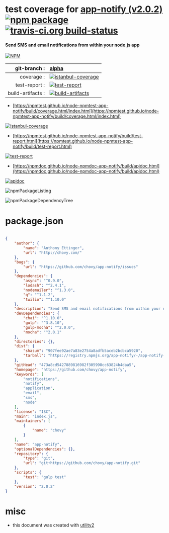# test coverage for  [app-notify (v2.0.2)](https://github.com/chovy/app-notify)  [![npm package](https://img.shields.io/npm/v/npmtest-app-notify.svg?style=flat-square)](https://www.npmjs.org/package/npmtest-app-notify) [![travis-ci.org build-status](https://api.travis-ci.org/npmtest/node-npmtest-app-notify.svg)](https://travis-ci.org/npmtest/node-npmtest-app-notify)
#### Send SMS and email notifications from within your node.js app

[![NPM](https://nodei.co/npm/app-notify.png?downloads=true&downloadRank=true&stars=true)](https://www.npmjs.com/package/app-notify)

| git-branch : | [alpha](https://github.com/npmtest/node-npmtest-app-notify/tree/alpha)|
|--:|:--|
| coverage : | [![istanbul-coverage](https://npmtest.github.io/node-npmtest-app-notify/build/coverage.badge.svg)](https://npmtest.github.io/node-npmtest-app-notify/build/coverage.html/index.html)|
| test-report : | [![test-report](https://npmtest.github.io/node-npmtest-app-notify/build/test-report.badge.svg)](https://npmtest.github.io/node-npmtest-app-notify/build/test-report.html)|
| build-artifacts : | [![build-artifacts](https://npmtest.github.io/node-npmtest-app-notify/glyphicons_144_folder_open.png)](https://github.com/npmtest/node-npmtest-app-notify/tree/gh-pages/build)|

- [https://npmtest.github.io/node-npmtest-app-notify/build/coverage.html/index.html](https://npmtest.github.io/node-npmtest-app-notify/build/coverage.html/index.html)

[![istanbul-coverage](https://npmtest.github.io/node-npmtest-app-notify/build/screenCapture.buildCi.browser.%252Ftmp%252Fbuild%252Fcoverage.lib.html.png)](https://npmtest.github.io/node-npmtest-app-notify/build/coverage.html/index.html)

- [https://npmtest.github.io/node-npmtest-app-notify/build/test-report.html](https://npmtest.github.io/node-npmtest-app-notify/build/test-report.html)

[![test-report](https://npmtest.github.io/node-npmtest-app-notify/build/screenCapture.buildCi.browser.%252Ftmp%252Fbuild%252Ftest-report.html.png)](https://npmtest.github.io/node-npmtest-app-notify/build/test-report.html)

- [https://npmdoc.github.io/node-npmdoc-app-notify/build/apidoc.html](https://npmdoc.github.io/node-npmdoc-app-notify/build/apidoc.html)

[![apidoc](https://npmdoc.github.io/node-npmdoc-app-notify/build/screenCapture.buildCi.browser.%252Ftmp%252Fbuild%252Fapidoc.html.png)](https://npmdoc.github.io/node-npmdoc-app-notify/build/apidoc.html)

![npmPackageListing](https://npmtest.github.io/node-npmtest-app-notify/build/screenCapture.npmPackageListing.svg)

![npmPackageDependencyTree](https://npmtest.github.io/node-npmtest-app-notify/build/screenCapture.npmPackageDependencyTree.svg)



# package.json

```json

{
    "author": {
        "name": "Anthony Ettinger",
        "url": "http://chovy.com/"
    },
    "bugs": {
        "url": "https://github.com/chovy/app-notify/issues"
    },
    "dependencies": {
        "async": "^0.9.0",
        "lodash": "^2.4.1",
        "nodemailer": "^1.3.0",
        "q": "^1.1.2",
        "twilio": "^1.10.0"
    },
    "description": "Send SMS and email notifications from within your node.js app",
    "devDependencies": {
        "chai": "^1.10.0",
        "gulp": "^3.8.10",
        "gulp-mocha": "^2.0.0",
        "mocha": "^2.0.1"
    },
    "directories": {},
    "dist": {
        "shasum": "907fee92ae7a83e2754a8adfb5aceb2bcbca5920",
        "tarball": "https://registry.npmjs.org/app-notify/-/app-notify-2.0.2.tgz"
    },
    "gitHead": "473a8cd5427889816982f305998cc63824b4daa5",
    "homepage": "https://github.com/chovy/app-notify",
    "keywords": [
        "notifications",
        "notify",
        "application",
        "email",
        "sms",
        "node"
    ],
    "license": "ISC",
    "main": "index.js",
    "maintainers": [
        {
            "name": "chovy"
        }
    ],
    "name": "app-notify",
    "optionalDependencies": {},
    "repository": {
        "type": "git",
        "url": "git+https://github.com/chovy/app-notify.git"
    },
    "scripts": {
        "test": "gulp test"
    },
    "version": "2.0.2"
}
```



# misc
- this document was created with [utility2](https://github.com/kaizhu256/node-utility2)
